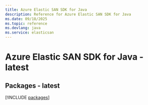 ```yaml
---
title: Azure Elastic SAN SDK for Java
description: Reference for Azure Elastic SAN SDK for Java
ms.date: 09/18/2025
ms.topic: reference
ms.devlang: java
ms.service: elasticsan
---
```

# Azure Elastic SAN SDK for Java - latest
## Packages - latest
[!INCLUDE [packages](elastic-san-index.md)]